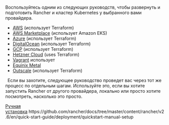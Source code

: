 ﻿

Воспользуйтесь одним из следующих руководств, чтобы развернуть и подготовить Rancher и кластер Kubernetes у выбранного вами провайдера.

- [AWS](https://github.com/rancher/docs/blob/master/content/rancher/v2.6/en/quick-start-guide/deployment/amazon-aws-qs "https://github.com/rancher/docs/blob/master/content/rancher/v2.6/en/quick-start-guide/deployment/amazon-aws-qs") (использует Terraform)
- [AWS Marketplace](https://github.com/rancher/docs/blob/master/content/rancher/v2.6/en/quick-start-guide/deployment/amazon-aws-marketplace-qs "https://github.com/rancher/docs/blob/master/content/rancher/v2.6/en/quick-start-guide/deployment/amazon-aws-marketplace-qs") (использует Amazon EKS)
- [Azure](https://github.com/rancher/docs/blob/master/content/rancher/v2.6/en/quick-start-guide/deployment/microsoft-azure-qs "https://github.com/rancher/docs/blob/master/content/rancher/v2.6/en/quick-start-guide/deployment/microsoft-azure-qs") (использует Terraform)
- [DigitalOcean](https://github.com/rancher/docs/blob/master/content/rancher/v2.6/en/quick-start-guide/deployment/digital-ocean-qs "https://github.com/rancher/docs/blob/master/content/rancher/v2.6/en/quick-start-guide/deployment/digital-ocean-qs") (использует Terraform)
- [GCP](https://github.com/rancher/docs/blob/master/content/rancher/v2.6/en/quick-start-guide/deployment/google-gcp-qs "https://github.com/rancher/docs/blob/master/content/rancher/v2.6/en/quick-start-guide/deployment/google-gcp-qs") (использует Terraform)
- [Hetzner Cloud](https://github.com/rancher/docs/blob/master/content/rancher/v2.6/en/quick-start-guide/deployment/hetzner-cloud-qs "https://github.com/rancher/docs/blob/master/content/rancher/v2.6/en/quick-start-guide/deployment/hetzner-cloud-qs") (uses Terraform)
- [Vagrant](https://github.com/rancher/docs/blob/master/content/rancher/v2.6/en/quick-start-guide/deployment/quickstart-vagrant "https://github.com/rancher/docs/blob/master/content/rancher/v2.6/en/quick-start-guide/deployment/quickstart-vagrant") использует
- [Equinix Metal](https://github.com/rancher/docs/blob/master/content/rancher/v2.6/en/quick-start-guide/deployment/equinix-metal-qs "https://github.com/rancher/docs/blob/master/content/rancher/v2.6/en/quick-start-guide/deployment/equinix-metal-qs")
- [Outscale](https://github.com/rancher/docs/blob/master/content/rancher/v2.6/en/quick-start-guide/deployment/outscale-qs "https://github.com/rancher/docs/blob/master/content/rancher/v2.6/en/quick-start-guide/deployment/outscale-qs") (использует Terraform)

` `Если вы захотите, следующее руководство проведет вас через тот же процесс по отдельным шагам. Используйте это, если вы хотите запустить Rancher от другого провайдера, локально или просто хотите посмотреть, насколько это просто.

[Ручная установка](https://github.com/rancher/docs/blob/master/content/rancher/v2.6/en/quick-start-guide/deployment/quickstart-manual-setup "https://github.com/rancher/docs/blob/master/content/rancher/v2.6/en/quick-start-guide/deployment/quickstart-manual-setup") https://github.com/rancher/docs/tree/master/content/rancher/v2.6/en/quick-start-guide/deployment/quickstart-manual-setup 
